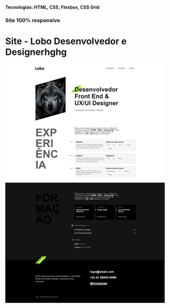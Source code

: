 <h4>Tecnologias: HTML, CSS, Flexbox, CSS Grid</h4>
<h3>Site 100% responsivo</h3>

# Site - Lobo Desenvolvedor e Designerhghg
<img src="https://github.com/dieegobs/Lobo---Desenvolvedor-e-Designer/blob/main/img/lobo.png?raw=true"/>
